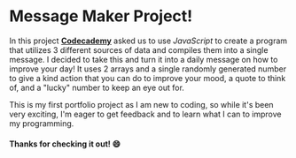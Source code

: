 # Message Maker Project!

In this project **[Codecademy](https://www.codecademy.com)** asked us to use *JavaScript* to create a program that utilizes 3 different sources of data and compiles them into a single message. 
I decided to take this and turn it into a daily message on how to improve your day! It uses 2 arrays and a single randomly generated number to give a kind action
that you can do to improve your mood, a quote to think of, and a "lucky" number to keep an eye out for.

This is my first portfolio project as I am new to coding, so while it's been very exciting, I'm eager to get feedback and to learn what I can to improve my programming. 

#### Thanks for checking it out! :smile:
